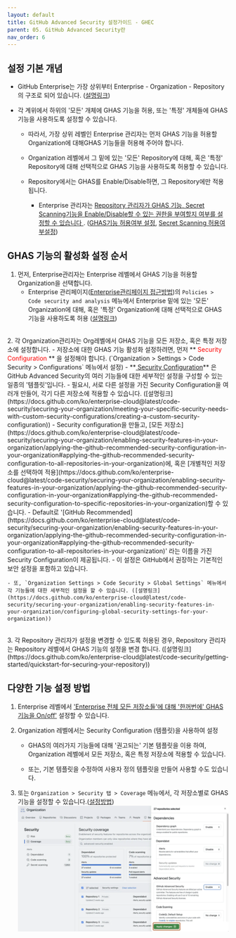 ```yaml
---
layout: default
title: GitHub Advanced Security 설정가이드 - GHEC
parent: 05. GitHub Advanced Security란
nav_order: 6
---
```


## 설정 기본 개념

 - GitHub Enterprise는 가장 상위부터 Enterprise - Organization - Repository의 구조로 되어 있습니다. ([설명링크](../Ch1.GitHub이란/GitHub의%20기본개념,용어설명.md))

- 각 계위에서 하위의 '모든' 개체에 GHAS 기능을 허용, 또는 '특정' 개체들에 GHAS 기능을 사용하도록 설정할 수 있습니다.  
  - 따라서, 가장 상위 레벨인 Enterprise 관리자는 먼저 GHAS 기능을 허용할 Organization에 대해GHAS 기능들을 허용해 주어야 합니다. 

  - Organization 레벨에서 그 밑에 있는 '모든' Repository에 대해, 혹은 '특정' Repository에 대해 선택적으로 GHAS 기능을 사용하도록 허용할 수 있습니다.

  - Repository에서는 GHAS를 Enable/Disable하면, 그 Repository에만 적용됩니다.
    * Enterprise 관리자는 <U> Repository 관리자가 GHAS 기능, Secret Scanning기능을 Enable/Disable할 수 있는 권한을 부여할지 여부를 설정할 수 있습니다 </U>. ([GHAS기능 허용여부 설정](https://docs.github.com/en/enterprise-cloud@latest/admin/enforcing-policies/enforcing-policies-for-your-enterprise/enforcing-policies-for-code-security-and-analysis-for-your-enterprise#enforcing-a-policy-to-manage-the-use-of-github-advanced-security-features-in-your-enterprises-repositories), [Secret Scanning 허용여부설정](https://docs.github.com/en/enterprise-cloud@latest/admin/enforcing-policies/enforcing-policies-for-your-enterprise/enforcing-policies-for-code-security-and-analysis-for-your-enterprise#enforcing-a-policy-to-manage-the-use-of-secret-scanning-in-your-enterprises-repositories))

## GHAS 기능의 활성화 설정 순서

1. 먼저, Enterprise관리자는 Enterprise 레벨에서 GHAS 기능을 허용할 Organization을 선택합니다.
   - Enterprise 관리페이지([Enterprise관리페이지 접근방법](../Ch2.Enterprise_account/Enterprise_account.md))의 `Policies > Code security and analysis` 메뉴에서 Enterprise 밑에 있는 '모든' Organization에 대해, 혹은 '특정' Organization에 대해 선택적으로 GHAS 기능을 사용하도록 허용 ([설명링크](https://docs.github.com/en/enterprise-cloud@latest/admin/enforcing-policies/enforcing-policies-for-your-enterprise/enforcing-policies-for-code-security-and-analysis-for-your-enterprise#enforcing-a-policy-for-the-use-of-github-advanced-security-in-your-enterprises-organizations))
<br>
2. 각 Organization관리자는 Org레벨에서 GHAS 기능을 모든 저장소, 혹은 특정 저장소에 설정합니다.
    - 저장소에 대한 GHAS 기능 활성화 설정하려면, 먼저 **<span style="color:red"> Security Configuration </span>** 을 설정해야 합니다. (`Organization > Settings > Code Security > Configurations` 메뉴에서 설정)
    - **<U> Security Configuration</U>** 은 GitHub Advanced Security의 여러 기능들에 대한 세부적인 설정을 구성할 수 있는 일종의 '템플릿'입니다. 
    - 필요시, 서로 다른 설정을 가진 Security Configuration을 여러개 만들어, 각기 다른 저장소에 적용할 수 있습니다. ([설명링크](https://docs.github.com/ko/enterprise-cloud@latest/code-security/securing-your-organization/meeting-your-specific-security-needs-with-custom-security-configurations/creating-a-custom-security-configuration))
    - Security configuration을 만들고, [모든 저장소](https://docs.github.com/ko/enterprise-cloud@latest/code-security/securing-your-organization/enabling-security-features-in-your-organization/applying-the-github-recommended-security-configuration-in-your-organization#applying-the-github-recommended-security-configuration-to-all-repositories-in-your-organization)에, 혹은 [개별적인 저장소를 선택하여 적용](https://docs.github.com/ko/enterprise-cloud@latest/code-security/securing-your-organization/enabling-security-features-in-your-organization/applying-the-github-recommended-security-configuration-in-your-organization#applying-the-github-recommended-security-configuration-to-specific-repositories-in-your-organization)할 수 있습니다.
    - Default로 '[GitHub Recommended](https://docs.github.com/ko/enterprise-cloud@latest/code-security/securing-your-organization/enabling-security-features-in-your-organization/applying-the-github-recommended-security-configuration-in-your-organization#applying-the-github-recommended-security-configuration-to-all-repositories-in-your-organization)' 라는 이름을 가진 Security Configuration이 제공됩니다. 
      - 이 설정은 GitHub에서 권장하는 기본적인 보안 설정을 포함하고 있습니다.

    - 또, `Organization Settings > Code Security > Global Settings` 메뉴에서 각 기능들에 대한 세부적인 설정을 할 수 있습니다. ([설명링크](https://docs.github.com/ko/enterprise-cloud@latest/code-security/securing-your-organization/enabling-security-features-in-your-organization/configuring-global-security-settings-for-your-organization))
<br>
3. 각 Repository 관리자가 설정을 변경할 수 있도록 허용된 경우, Repository 관리자는 Repository 레벨에서 GHAS 기능의 설정을 변경 합니다. ([설명링크](https://docs.github.com/ko/enterprise-cloud@latest/code-security/getting-started/quickstart-for-securing-your-repository))


## 다양한 기능 설정 방법

1. Enterprise 레벨에서 ['Enterprise 전체 모든 저장소들'에 대해 '한꺼번에' GHAS 기능을 On/off'](https://docs.github.com/en/enterprise-cloud@latest/admin/managing-code-security/managing-github-advanced-security-for-your-enterprise/managing-github-advanced-security-features-for-your-enterprise#managing-advanced-security-features:~:text=on%20your%20repository.-,Managing%20Advanced%20Security%20features,-Note%3A%20If) 설정할 수 있습니다. 
  

2. Organization 레벨에서는 Security Configuration (템플릿)을 사용하여 설정

   - GHAS의 여러가지 기능들에 대해 '권고되는' 기본 템플릿을 이용 하여, Organization 레벨에서 모든 저장소, 혹은 특정 저장소에 적용할 수 있습니다. 

   - 또는, 기본 템플릿을 수정하여 사용자 정의 템플릿을 만들어 사용할 수도 있습니다.

3. 또는 `Organization > Security 탭 > Coverage` 메뉴에서, 각 저장소별로 GHAS 기능을 설정할 수 있습니다.([설정방법](https://docs.github.com/ko/enterprise-cloud@latest/code-security/security-overview/enabling-security-features-for-multiple-repositories#enabling-security-features-for-multiple-repositories))
  ![image](./img/security-coverage-view-multi-repo-side-panel.png)



